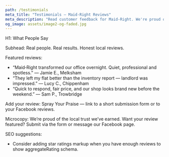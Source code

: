 ```yaml
---
path: /testimonials
meta_title: "Testimonials — Maid‑Right Reviews"
meta_description: "Read customer feedback for Maid‑Right. We're proud of the local reputation we've earned for reliable and spotless cleans."
og_image: assets/image2-og-faded.jpg
---
```


H1: What People Say

Subhead:
Real people. Real results. Honest local reviews.

Featured reviews:
- “Maid‑Right transformed our office overnight. Quiet, professional and spotless.” — Jamie E., Melksham  
- “They left my flat better than the inventory report — landlord was impressed.” — Lucy C., Chippenham  
- “Quick to respond, fair price, and our shop looks brand new before the weekend.” — Sam P., Trowbridge

Add your review:
Spray Your Praise — link to a short submission form or to your Facebook reviews.

Microcopy:
We’re proud of the local trust we’ve earned. Want your review featured? Submit via the form or message our Facebook page.

SEO suggestions:
- Consider adding star ratings markup when you have enough reviews to show aggregateRating schema.
